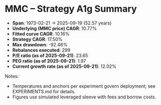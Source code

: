 # MMC – Strategy A1g Summary

- **Span**: 1973-02-21 → 2025-09-19 (52.57 years)
- **Underlying (MMC price) CAGR**: 10.77%
- **Fitted curve CAGR**: 10.16%
- **Strategy CAGR**: 17.50%
- **Max drawdown**: -92.46%
- **Rebalances executed**: 299
- **P/E ratio (as of 2025-09-21)**: 23.65
- **PEG ratio (as of 2025-09-21)**: 1.97
- **Current growth rate (as of 2025-09-21)**: 12.02%

Notes:

- Temperatures and anchors per experiment govern deployment; see EXPERIMENTS.md for details.
- Figures use simulated leveraged sleeve with fees and borrow costs.
